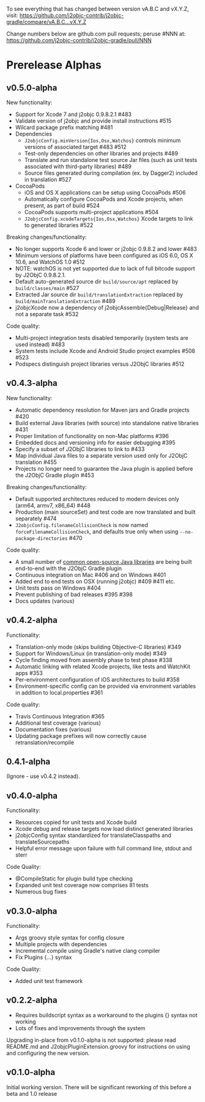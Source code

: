 To see everything that has changed between version vA.B.C and vX.Y.Z, visit:
https://github.com/j2objc-contrib/j2objc-gradle/compare/vA.B.C...vX.Y.Z

Change numbers below are github.com pull requests; peruse #NNN at:
https://github.com/j2objc-contrib/j2objc-gradle/pull/NNN

# Prerelease Alphas

## v0.5.0-alpha
New functionality:
* Support for Xcode 7 and j2objc 0.9.8.2.1 #483
* Validate version of j2objc and provide install instructions #515
* Wilcard package prefix matching #481
* Dependencies
  * `J2objcConfig.minVersion{Ios,Osx,Watchos}` controls minimum versions of associated target #483 #512
  * Test-only dependencies on other libraries and projects #489
  * Translate and run standalone test source Jar files (such as unit tests associated with third-party libraries) #489
  * Source files generated during compilation (ex. by Dagger2) included in translation #527
* CocoaPods
  * iOS and OS X applications can be setup using CocoaPods #506
  * Automatically configure CocoaPods and Xcode projects, when present, as part of build #524
  * CocoaPods supports multi-project applications #504
  * `J2objcConfig.xcodeTargets{Ios,Osx,Watchos}` Xcode targets to link to generated libraries #522

Breaking changes/functionality:
* No longer supports Xcode 6 and lower or j2objc 0.9.8.2 and lower #483
* Minimum versions of platforms have been configured as iOS 6.0, OS X 10.6, and WatchOS 1.0 #512
* NOTE: watchOS is not yet supported due to lack of full bitcode support by J2ObjC 0.9.8.2.1.
* Default auto-generated source dir `build/source/apt` replaced by `build/classes/main` #527
* Extracted Jar source dir `build/translationExtraction` replaced by `build/mainTranslationExtraction` #489
* j2objcXcode now a dependency of j2objcAssemble{Debug|Release} and not a separate task #532

Code quality:
* Multi-project integration tests disabled temporarily (system tests are used instead) #483
* System tests include Xcode and Android Studio project examples #508 #523
* Podspecs distinguish project libraries versus J2ObjC libraries #512

## v0.4.3-alpha
New functionality:
* Automatic dependency resolution for Maven jars and Gradle projects #420
* Build external Java libraries (with source) into standalone native libraries #431
* Proper limitation of functionality on non-Mac platforms #396
* Embedded docs and versioning info for easier debugging #395
* Specify a subset of J2ObjC libraries to link to #433
* Map individual Java files to a separate version used only for J2ObjC translation #455
* Projects no longer need to guarantee the Java plugin is applied before the J2ObjC Gradle plugin #453

Breaking changes/functionality:
* Default supported architectures reduced to modern devices only (arm64, armv7, x86_64) #448
* Production (main sourceSet) and test code are now translated and built separately #474
* `J2objcConfig.filenameCollisionCheck` is now named `forceFilenameCollisionCheck`,
  and defaults true only when using `--no-package-directories` #470

Code quality:
* A small number of [common open-source Java libraries](https://github.com/j2objc-contrib/j2objc-common-libs-e2e-test) are being built end-to-end with the J2ObjC Gradle plugin
* Continuous integration on Mac #406 and on Windows #401
* Added end to end tests on OSX (running j2objc) #409 #411 etc.
* Unit tests pass on Windows #404
* Prevent publishing of bad releases #395 #398
* Docs updates (various)

## v0.4.2-alpha
Functionality:
* Translation-only mode (skips building Objective-C libraries) #349
* Support for Windows/Linux (in translation-only mode) #349
* Cycle finding moved from assembly phase to test phase #338
* Automatic linking with related Xcode projects, like tests and WatchKit apps #353
* Per-environment configuration of iOS architectures to build #358
* Environment-specific config can be provided via environment variables in addition to local.properties #361 

Code quality:
* Travis Continuous Integration #365
* Additional test coverage (various)
* Documentation fixes (various)
* Updating package prefixes will now correctly cause retranslation/recompile

## 0.4.1-alpha
(Ignore - use v0.4.2 instead).

## v0.4.0-alpha
Functionality:
- Resources copied for unit tests and Xcode build
- Xcode debug and release targets now load distinct generated libraries
- j2objcConfig syntax standardized for translateClasspaths and translateSourcepaths
- Helpful error message upon failure with full command line, stdout and sterr

Code Quality:
- @CompileStatic for plugin build type checking
- Expanded unit test coverage now comprises 81 tests
- Numerous bug fixes

## v0.3.0-alpha
Functionality:
- Args groovy style syntax for config closure
- Multiple projects with dependencies
- Incremental compile using Gradle's native clang compiler
- Fix Plugins {...} syntax

Code Quality:
- Added unit test framework

## v0.2.2-alpha
- Requires buildscript syntax as a workaround to the plugins {} syntax not working
- Lots of fixes and improvements through the system

Upgrading in-place from v0.1.0-alpha is not supported: please read README.md and
J2objcPluginExtension.groovy for instructions on using and configuring the new version.

## v0.1.0-alpha
Initial working version.
There will be significant reworking of this before a beta and 1.0 release
